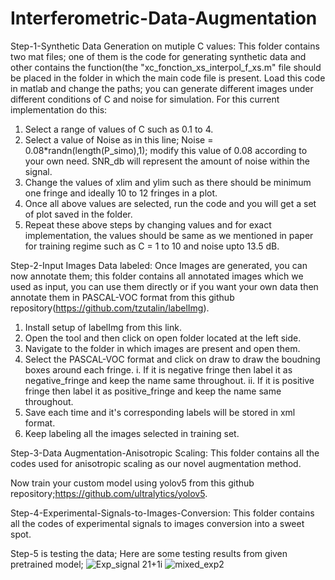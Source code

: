 # Interferometric-Data-Augmentation
Step-1-Synthetic Data Generation on mutiple C values: This folder contains two mat files; one of them is the code for generating synthetic data and other contains the function(the "xc_fonction_xs_interpol_f_xs.m" file should be placed in the folder in which the main code file is present. Load this code in matlab and change the paths; you can generate different images under different conditions of C and noise for simulation.
For this current implementation do this:
1. Select a range of values of C such as 0.1 to 4.
2. Select a value of Noise as in this line;
    Noise = 0.08*randn(length(P_simo),1);
    modify this value of 0.08 according to your own need. SNR_db will represent the amount of noise within the signal.
3. Change the values of xlim and ylim such as there should be minimum one fringe and ideally 10 to 12 fringes in a plot.
4. Once all above values are selected, run the code and you will get a set of plot saved in the folder.
5. Repeat these above steps by changing values and for exact implementation, the values should be same as we mentioned in paper for training regime such as C = 1 to 10 and noise upto 13.5 dB.

Step-2-Input Images Data labeled: Once Images are generated, you can now annotate them; this folder contains all annotated images which we used as input, you can use them directly or if you want your own data then annotate them in PASCAL-VOC format from this github repository(https://github.com/tzutalin/labelImg).
1. Install setup of labelImg from this link.
2. Open the tool and then click on open folder located at the left side.
3. Navigate to the folder in which images are present and open them.
4. Select the PASCAL-VOC format and click on draw to draw the boudning boxes around each fringe.
    i. If it is negative fringe then label it as negative_fringe and keep the name same throughout.
    ii. If it is positive fringe then label it as positive_fringe and keep the name same throughout.
5. Save each time and it's corresponding labels will be stored in xml format.
6. Keep labeling all the images selected in training set.

Step-3-Data Augmentation-Anisotropic Scaling: This folder contains all the codes used for anisotropic scaling as our novel augmentation method.

Now train your custom model using yolov5 from this github repository;https://github.com/ultralytics/yolov5.

Step-4-Experimental-Signals-to-Images-Conversion: This folder contains all the codes of experimental signals to images conversion into a sweet spot.

Step-5 is testing the data; Here are some testing results from given pretrained model;
![Exp_signal 21+1i](https://user-images.githubusercontent.com/87930540/126940471-fa60059a-4acd-4d5a-b6da-9861f912384b.png)
![mixed_exp2](https://user-images.githubusercontent.com/87930540/126940491-8600c02a-5110-4c39-81b1-0d7857adf3ff.png)
